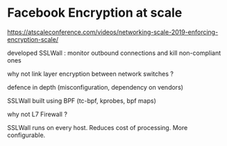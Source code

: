 
# Facebook Encryption at scale

https://atscaleconference.com/videos/networking-scale-2019-enforcing-encryption-scale/

developed SSLWall : monitor outbound connections and kill non-compliant ones

why not link layer encryption between network switches ?

defence in depth (misconfiguration, dependency on vendors)

SSLWall built using BPF (tc-bpf, kprobes, bpf maps)

why not L7 Firewall ? 

SSLWall runs on every host. Reduces cost of processing. More configurable.

